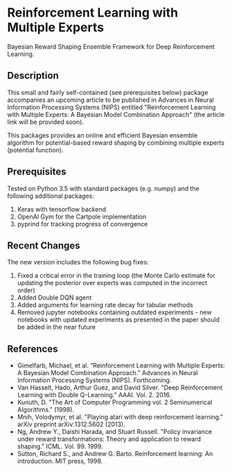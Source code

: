 # Reinforcement Learning with Multiple Experts

Bayesian Reward Shaping Ensemble Framework for Deep Reinforcement Learning. 

## Description

This small and fairly self-contained (see prerequisites below) package accompanies an upcoming article to be published in Advances in Neural Information Processing Systems (NIPS) entitled "Reinforcement Learning with Multiple Experts: A Bayesian Model Combination Approach" (the article link will be provided soon).

This packages provides an online and efficient Bayesian ensemble algorithm for potential-based reward shaping by combining multiple experts (potential function). 

## Prerequisites

Tested on Python 3.5 with standard packages (e.g. numpy) and the following additional packages:

1. Keras with tensorflow backend
2. OpenAI Gym for the Cartpole implementation
3. pyprind for tracking progress of convergence

## Recent Changes

The new version includes the following bug fixes:

1. Fixed a critical error in the training loop (the Monte Carlo estimate for updating the posterior over experts was computed in the incorrect order)
2. Added Double DQN agent
3. Added arguments for learning rate decay for tabular methods
4. Removed jupyter notebooks containing outdated experiments - new notebooks with updated experiments as presented in the paper should be added in the near future

## References

- Gimelfarb, Michael, et al. “Reinforcement Learning with Multiple Experts: A Bayesian Model Combination Approach.” Advances in Neural Information Processing Systems (NIPS). Forthcoming.
- Van Hasselt, Hado, Arthur Guez, and David Silver. "Deep Reinforcement Learning with Double Q-Learning." AAAI. Vol. 2. 2016.
- Kunuth, D. "The Art of Computer Programming vol. 2 Seminumerical Algorithms." (1998).
- Mnih, Volodymyr, et al. "Playing atari with deep reinforcement learning." arXiv preprint arXiv:1312.5602 (2013).
- Ng, Andrew Y., Daishi Harada, and Stuart Russell. "Policy invariance under reward transformations: Theory and application to reward shaping." ICML. Vol. 99. 1999.
- Sutton, Richard S., and Andrew G. Barto. Reinforcement learning: An introduction. MIT press, 1998.
